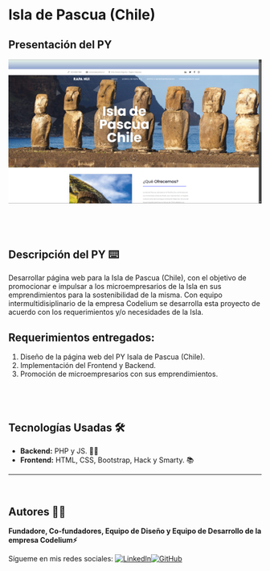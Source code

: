 # Isla de Pascua (Chile)

## Presentación del PY

![Pantalla VSCode](./images/pantallaPY.png)

## <br/>

## Descripción del PY ⌨️

Desarrollar página web para la Isla de Pascua (Chile), con el objetivo de promocionar e impulsar a los microempresarios de la Isla en sus emprendimientos para la sostenibilidad de la misma.
Con equipo intermultidisiplinario de la empresa Codelium se desarrolla esta proyecto de acuerdo con los requerimientos y/o necesidades de la Isla.

## Requerimientos entregados:

1. Diseño de la página web del PY Isala de Pascua (Chile).
2. Implementación del Frontend y Backend.
3. Promoción de microempresarios con sus emprendimientos.

## <br/>

## Tecnologías Usadas 🛠️

- **Backend:** PHP y JS. 🧑‍💻
- **Frontend:** HTML, CSS, Bootstrap, Hack y Smarty. 📚

---

<br>

## Autores 👨‍💻

**Fundadore, Co-fundadores, Equipo de Diseño y Equipo de Desarrollo de la empresa Codelium⚡**

Sígueme en mis redes sociales: [![LinkedIn](https://img.shields.io/badge/LinkedIn-%230077B5.svg?logo=linkedin&logoColor=white)](https://www.linkedin.com/in/luisfernandosanchezflorez)[![GitHub](https://img.shields.io/badge/GitHub-black?logo=github)](https://github.com/luisfersan)
<br>
